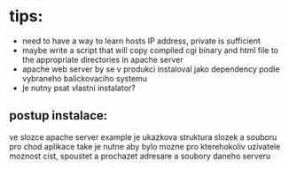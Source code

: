 # tips:

- need to have a way to learn hosts IP address, private is sufficient
- maybe write a script that will copy compiled cgi binary and html file to the appropriate directories in apache server
- apache web server by se v produkci instaloval jako dependency podle vybraneho balickovaciho systemu
- je nutny psat vlastni instalator?

## postup instalace:

ve slozce apache server example je ukazkova struktura slozek a souboru pro chod aplikace
take je nutne aby bylo mozne pro kterehokoliv uzivatele moznost cist,
spoustet a prochazet adresare a soubory daneho serveru



